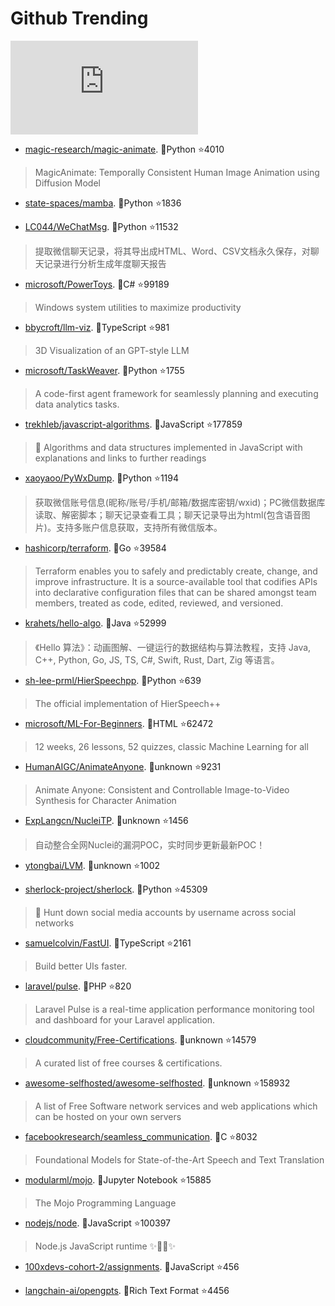 # Github Trending 
 ![daily-bing](https://api.isoyu.com/bing_images.php) 
 - [magic-research/magic-animate](https://github.com/magic-research/magic-animate). 💪Python ⭐4010 
 > MagicAnimate: Temporally Consistent Human Image Animation using Diffusion Model 
 - [state-spaces/mamba](https://github.com/state-spaces/mamba). 💪Python ⭐1836 
 >  
 - [LC044/WeChatMsg](https://github.com/LC044/WeChatMsg). 💪Python ⭐11532 
 > 提取微信聊天记录，将其导出成HTML、Word、CSV文档永久保存，对聊天记录进行分析生成年度聊天报告 
 - [microsoft/PowerToys](https://github.com/microsoft/PowerToys). 💪C# ⭐99189 
 > Windows system utilities to maximize productivity 
 - [bbycroft/llm-viz](https://github.com/bbycroft/llm-viz). 💪TypeScript ⭐981 
 > 3D Visualization of an GPT-style LLM 
 - [microsoft/TaskWeaver](https://github.com/microsoft/TaskWeaver). 💪Python ⭐1755 
 > A code-first agent framework for seamlessly planning and executing data analytics tasks. 
 - [trekhleb/javascript-algorithms](https://github.com/trekhleb/javascript-algorithms). 💪JavaScript ⭐177859 
 > 📝 Algorithms and data structures implemented in JavaScript with explanations and links to further readings 
 - [xaoyaoo/PyWxDump](https://github.com/xaoyaoo/PyWxDump). 💪Python ⭐1194 
 > 获取微信账号信息(昵称/账号/手机/邮箱/数据库密钥/wxid)；PC微信数据库读取、解密脚本；聊天记录查看工具；聊天记录导出为html(包含语音图片)。支持多账户信息获取，支持所有微信版本。 
 - [hashicorp/terraform](https://github.com/hashicorp/terraform). 💪Go ⭐39584 
 > Terraform enables you to safely and predictably create, change, and improve infrastructure. It is a source-available tool that codifies APIs into declarative configuration files that can be shared amongst team members, treated as code, edited, reviewed, and versioned. 
 - [krahets/hello-algo](https://github.com/krahets/hello-algo). 💪Java ⭐52999 
 > 《Hello 算法》：动画图解、一键运行的数据结构与算法教程，支持 Java, C++, Python, Go, JS, TS, C#, Swift, Rust, Dart, Zig 等语言。 
 - [sh-lee-prml/HierSpeechpp](https://github.com/sh-lee-prml/HierSpeechpp). 💪Python ⭐639 
 > The official implementation of HierSpeech++ 
 - [microsoft/ML-For-Beginners](https://github.com/microsoft/ML-For-Beginners). 💪HTML ⭐62472 
 > 12 weeks, 26 lessons, 52 quizzes, classic Machine Learning for all 
 - [HumanAIGC/AnimateAnyone](https://github.com/HumanAIGC/AnimateAnyone). 💪unknown ⭐9231 
 > Animate Anyone: Consistent and Controllable Image-to-Video Synthesis for Character Animation 
 - [ExpLangcn/NucleiTP](https://github.com/ExpLangcn/NucleiTP). 💪unknown ⭐1456 
 > 自动整合全网Nuclei的漏洞POC，实时同步更新最新POC！ 
 - [ytongbai/LVM](https://github.com/ytongbai/LVM). 💪unknown ⭐1002 
 >  
 - [sherlock-project/sherlock](https://github.com/sherlock-project/sherlock). 💪Python ⭐45309 
 > 🔎 Hunt down social media accounts by username across social networks 
 - [samuelcolvin/FastUI](https://github.com/samuelcolvin/FastUI). 💪TypeScript ⭐2161 
 > Build better UIs faster. 
 - [laravel/pulse](https://github.com/laravel/pulse). 💪PHP ⭐820 
 > Laravel Pulse is a real-time application performance monitoring tool and dashboard for your Laravel application. 
 - [cloudcommunity/Free-Certifications](https://github.com/cloudcommunity/Free-Certifications). 💪unknown ⭐14579 
 > A curated list of free courses & certifications. 
 - [awesome-selfhosted/awesome-selfhosted](https://github.com/awesome-selfhosted/awesome-selfhosted). 💪unknown ⭐158932 
 > A list of Free Software network services and web applications which can be hosted on your own servers 
 - [facebookresearch/seamless_communication](https://github.com/facebookresearch/seamless_communication). 💪C ⭐8032 
 > Foundational Models for State-of-the-Art Speech and Text Translation 
 - [modularml/mojo](https://github.com/modularml/mojo). 💪Jupyter Notebook ⭐15885 
 > The Mojo Programming Language 
 - [nodejs/node](https://github.com/nodejs/node). 💪JavaScript ⭐100397 
 > Node.js JavaScript runtime ✨🐢🚀✨ 
 - [100xdevs-cohort-2/assignments](https://github.com/100xdevs-cohort-2/assignments). 💪JavaScript ⭐456 
 >  
 - [langchain-ai/opengpts](https://github.com/langchain-ai/opengpts). 💪Rich Text Format ⭐4456 
 >  
 